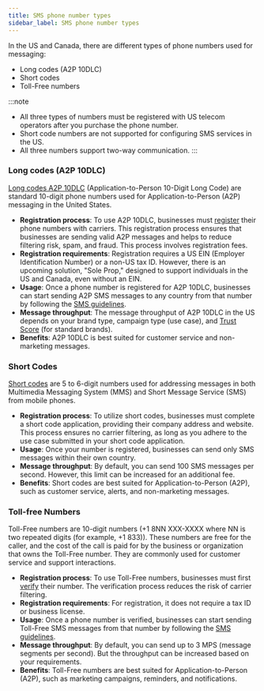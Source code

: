 ```yaml
---
title: SMS phone number types
sidebar_label: SMS phone number types
---
```


In the US and Canada, there are different types of phone numbers used for messaging:
* Long codes (A2P 10DLC)
* Short codes 
* Toll-Free numbers

:::note
* All three types of numbers must be registered with US telecom operators after you purchase the phone number.
* Short code numbers are not supported for configuring SMS services in the US.
* All three numbers support two-way communication.
:::

### Long codes (A2P 10DLC)

[Long codes A2P 10DLC](https://www.infobip.com/docs/10dlc) (Application-to-Person 10-Digit Long Code) are standard 10-digit phone numbers used for Application-to-Person (A2P) messaging in the United States.

* **Registration process**: To use A2P 10DLC, businesses must [register](https://www.infobip.com/docs/10dlc/10dlc-registration) their phone numbers with carriers. This registration process ensures that businesses are sending valid A2P messages and helps to reduce filtering risk, spam, and fraud. This process involves registration fees.
* **Registration requirements**: Registration requires a US EIN (Employer Identification Number) or a non-US tax ID. However, there is an upcoming solution, "Sole Prop," designed to support individuals in the US and Canada, even without an EIN.
* **Usage**: Once a phone number is registered for A2P 10DLC, businesses can start sending A2P SMS messages to any country from that number by following the [SMS guidelines](https://www.infobip.com/docs/essentials/sms-coverage-and-connectivity).
* **Message throughput**: The message throughput of A2P 10DLC in the US depends on your brand type, campaign type (use case), and [Trust Score](https://www.infobip.com/blog/sms-long-code-brand-status-guide#more-on-10dlc-throughput-0) (for standard brands).
* **Benefits**: A2P 10DLC is best suited for customer service and non-marketing messages.

### Short Codes

[Short codes](https://www.infobip.com/glossary/short-code) are 5 to 6-digit numbers used for addressing messages in both Multimedia Messaging System (MMS) and Short Message Service (SMS) from mobile phones. 

* **Registration process**: To utilize short codes, businesses must complete a short code application, providing their company address and website. This process ensures no carrier filtering, as long as you adhere to the use case submitted in your short code application.
* **Usage**: Once your number is registered, businesses can send only SMS messages within their own country. 
* **Message throughput**: By default, you can send 100 SMS messages per second. However, this limit can be increased for an additional fee.
* **Benefits**: Short codes are best suited for Application-to-Person (A2P), such as customer service, alerts, and non-marketing messages.

### Toll-free Numbers

Toll-Free numbers are 10-digit numbers (+1 8NN XXX-XXXX where NN is two repeated digits (for example, +1 833)). These numbers are free for the caller, and the cost of the call is paid for by the business or organization that owns the Toll-Free number. They are commonly used for customer service and support interactions.

* **Registration process**: To use Toll-Free numbers, businesses must first [verify](https://www.infobip.com/docs/essentials/tfn-verification) their number. The verification process reduces the risk of carrier filtering. 
* **Registration requirements**: For registration, it does not require a tax ID or business license.
* **Usage**: Once a phone number is verified, businesses can start sending Toll-Free SMS messages from that number by following the [SMS guidelines](https://www.infobip.com/docs/essentials/sms-coverage-and-connectivity).
* **Message throughput**: By default, you can send up to 3 MPS (message segments per second). But the throughput can be increased based on your requirements.
* **Benefits**: Toll-Free numbers are best suited for Application-to-Person (A2P), such as marketing campaigns, reminders, and notifications.

